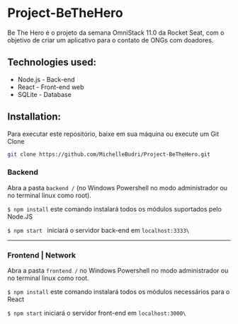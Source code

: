 # Project-BeTheHero

Be The Hero é o projeto da semana OmniStack 11.0 da Rocket Seat, com o objetivo de criar um aplicativo para o contato de ONGs com doadores.

## Technologies used:
* Node.js - Back-end
* React - Front-end web
* SQLite - Database

## Installation:

Para executar este repositório, baixe em sua máquina ou execute um Git Clone

```bash
git clone https://github.com/MichelleBudri/Project-BeTheHero.git
```


### Backend

Abra a pasta `backend /` (no Windows Powershell no modo administrador ou no terminal linux como root).


`$ npm install` este comando instalará todos os módulos suportados pelo Node.JS

`$ npm start ` iniciará o servidor back-end em `localhost:3333\`

---

### Frontend | Network
Abra a pasta `frontend /` no Windows Powershell no modo administrador ou no terminal linux como root.


`$ npm install` este comando instalará todos os módulos necessários para o React



`$ npm start` iniciará o servidor front-end em `localhost:3000\`
